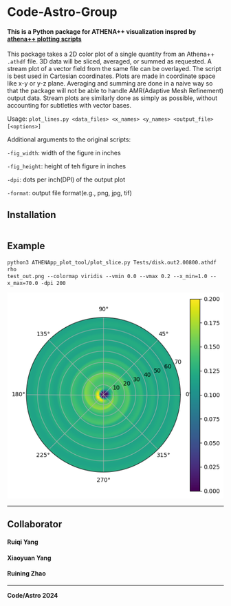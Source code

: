 # Code-Astro-Group
#### This is a Python package for ATHENA++ visualization inspred by <a href="https://github.com/PrincetonUniversity/athena/wiki/Plotting-Scripts#plot_slicepy">athena++ plotting scripts</a>
This package takes a 2D color plot of a single quantity from an Athena++ `.athdf` file. 3D data will be sliced, averaged, or summed as requested. A stream plot of a vector field from the same file can be overlayed. The script is best used in Cartesian coordinates. Plots are made in coordinate space like x-y or y-z plane. Averaging and summing are done in a naive way so that the package will not be able to handle AMR(Adaptive Mesh Refinement) output data. Stream plots are similarly done as simply as possible, without accounting for subtleties with vector bases. 

Usage: `plot_lines.py <data_files> <x_names> <y_names> <output_file> [<options>]`

Additional arguments to the original scripts:

`-fig_width`: width of the figure in inches

`-fig_height`: height of teh figure in inches

`-dpi`: dots per inch(DPI) of the output plot

`-format`: output file format(e.g., png, jpg, tif)

## Installation
```

```

## Example
```
python3 ATHENApp_plot_tool/plot_slice.py Tests/disk.out2.00800.athdf rho
test_out.png --colormap viridis --vmin 0.0 --vmax 0.2 --x_min=1.0 --x_max=70.0 -dpi 200
```
<div align="center">
  <img src="Tests/test_out.png">
</div>


---------------------------------
## Collaborator
#### Ruiqi Yang
#### Xiaoyuan Yang
#### Ruining Zhao
---------------------------------
**Code/Astro 2024**
